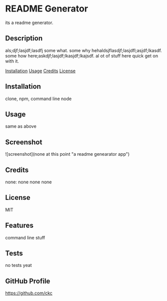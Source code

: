 
# README Generator

its a readme generator.

## Description

als;djf;lasjdf;lasdfj some what. some why hehaldsjflasdjf;lasjdfl;asjdf;lkasdf. some how here;askdjf;lasjdf;lkasjdf;lkajsdf. al ot of stuff here quick get on with it.

[Installation](#installation)
[Usage](#usage)
[Credits](#credits)
[License](#license)

## Installation

clone, npm, command line node

## Usage

same as above

## Screenshot
![screenshot](none at this point "a readme genearator app")

## Credits

none: none
none
none

## License

MIT

## Features

command line stuff

## Tests

no tests yeat

## GitHub Profile

https://github.com/ckc


